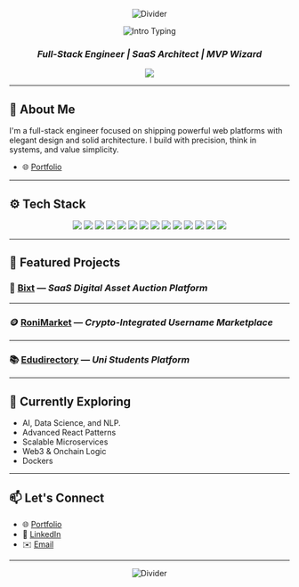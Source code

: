 <!-- README.md -->

<p align="center">
  <img src="https://readme-typing-svg.herokuapp.com?duration=3000&color=FF3C38&width=1000&lines=━━━━━━━━━━━━━━━━━━━━━━━━━━━━━━━━━━━━━━━━━━━━━━━━━━━━━━━━━━━━━━━━━━━━━━━━━━━━━━━━━━━━━━━━━━━━━━━" alt="Divider">
</p>

<p align="center">
  <img src="https://readme-typing-svg.herokuapp.com?size=32&vCenter=true&width=550&color=FF3C38&lines=Hi+👋%2C+I'm+Mohammed+Al-Ameri!" alt="Intro Typing">
</p>

<h3 align="center"><b><i>Full-Stack Engineer | SaaS Architect | MVP Wizard</i></b></h3>

<p align="center">
  <img src="https://readme-typing-svg.herokuapp.com?color=FFFFFF&center=true&width=500&height=50&lines=Crafting+modern+web+experiences.;Code+with+clarity%2C+scale+with+vision.;Minimalist+UX%2C+Maximum+Impact.;Based+in+Riyadh%2C+Building+for+the+World." />
</p>

---

## 🧠 About Me

I'm a full-stack engineer focused on shipping powerful web platforms with elegant design and solid architecture. I build with precision, think in systems, and value simplicity.
- 🌐 [Portfolio](https://mohammed.up.railway.app/) 

---

## ⚙️ Tech Stack

<div align="center">
  <img src="https://img.shields.io/badge/React-61DAFB?logo=react&logoColor=black&style=for-the-badge" />
  <img src="https://img.shields.io/badge/Next.js-000000?logo=nextdotjs&logoColor=white&style=for-the-badge" />
  <img src="https://img.shields.io/badge/TypeScript-3178C6?logo=typescript&logoColor=white&style=for-the-badge" />
  <img src="https://img.shields.io/badge/JavaScript-F7DF1E?logo=javascript&logoColor=black&style=for-the-badge" />
  <img src="https://img.shields.io/badge/TailwindCSS-06B6D4?logo=tailwindcss&logoColor=white&style=for-the-badge" />
  <img src="https://img.shields.io/badge/Redux-764ABC?logo=redux&logoColor=white&style=for-the-badge" />
  <img src="https://img.shields.io/badge/Node.js-339933?logo=nodedotjs&logoColor=white&style=for-the-badge" />
  <img src="https://img.shields.io/badge/Express.js-000000?logo=express&logoColor=white&style=for-the-badge" />
  <img src="https://img.shields.io/badge/MongoDB-47A248?logo=mongodb&logoColor=white&style=for-the-badge" />
  <img src="https://img.shields.io/badge/Firebase-FFCA28?logo=firebase&logoColor=black&style=for-the-badge" />
  <img src="https://img.shields.io/badge/Docker-2496ED?logo=docker&logoColor=white&style=for-the-badge" />
  <img src="https://img.shields.io/badge/CI%2FCD-000000?logo=githubactions&logoColor=white&style=for-the-badge" />
  <img src="https://img.shields.io/badge/Cloudflare-F38020?logo=cloudflare&logoColor=white&style=for-the-badge" />
  <img src="https://img.shields.io/badge/n8n-FF0000?logo=n8n&logoColor=white&style=for-the-badge" />
</div>

---

## 🚀 Featured Projects

### 🔐 [Bixt](https://bixt.shop) — *SaaS Digital Asset Auction Platform*

---

### 🪙 [RoniMarket](https://www.ronimarket.com) — *Crypto-Integrated Username Marketplace*
---

### 📚 [Edudirectory](https://unicharity-production.up.railway.app) — *Uni Students Platform* 

---
## 📌 Currently Exploring
- AI, Data Science, and NLP.
- Advanced React Patterns  
- Scalable Microservices  
- Web3 & Onchain Logic  
- Dockers
 
---

## 📫 Let's Connect

- 🌐 [Portfolio](https://mohammed.up.railway.app/)  
- 💼 [LinkedIn](https://linkedin.com/in/mohammed-derhem)  
- ✉️ [Email](mailto:nateware777@gmail.com)

---

<p align="center">
  <img src="https://readme-typing-svg.herokuapp.com?duration=3000&color=FF3C38&width=1000&lines=━━━━━━━━━━━━━━━━━━━━━━━━━━━━━━━━━━━━━━━━━━━━━━━━━━━━━━━━━━━━━━━━━━━━━━━━━━━━━━━━━━━━━━━━━━━━━━━" alt="Divider">
</p>

